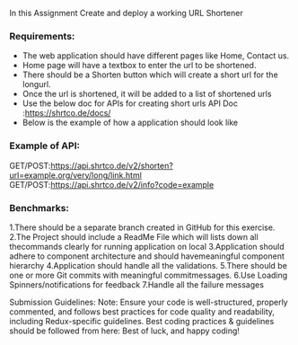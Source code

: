 In this Assignment Create and deploy a working URL Shortener

### Requirements: 
- The web application should have different pages like Home, Contact us.
- Home page will have a textbox to enter the url to be shortened.
- There should be a Shorten button which will create a short url for the longurl.
- Once the url is shortened, it will be added to a list of shortened urls
- Use the below doc for APIs for creating short urls
API Doc :https://shrtco.de/docs/
- Below is the example of how a application should look like

### Example of API:
GET/POST:https://api.shrtco.de/v2/shorten?url=example.org/very/long/link.html
GET/POST:https://api.shrtco.de/v2/info?code=example

### Benchmarks:
1.There should be a separate branch created in GitHub for this exercise.
2.The Project should include a ReadMe File which will lists down all thecommands clearly for running application on local
3.Application should adhere to component architecture and should havemeaningful component hierarchy
4.Application should handle all the validations.
5.There should be one or more Git commits with meaningful commitmessages.
6.Use Loading Spinners/notifications for feedback
7.Handle all the failure messages

Submission Guidelines: 
Note: Ensure your code is well-structured, properly commented, and follows best practices for code quality and readability, including Redux-specific guidelines.
Best coding practices & guidelines should be followed from here: 
Best of luck, and happy coding!